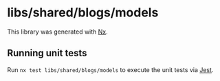 # libs/shared/blogs/models

This library was generated with [Nx](https://nx.dev).

## Running unit tests

Run `nx test libs/shared/blogs/models` to execute the unit tests via [Jest](https://jestjs.io).
